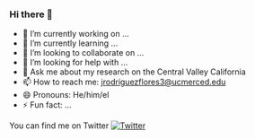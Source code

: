 ### Hi there 👋

- 🔭 I’m currently working on ...
- 🌱 I’m currently learning ...
- 👯 I’m looking to collaborate on ...
- 🤔 I’m looking for help with ...
- 💬 Ask me about my research on the Central Valley California 
- 📫 How to reach me: jrodriguezflores3@ucmerced.edu
- 😄 Pronouns: He/him/el
- ⚡ Fun fact: ...


You can find me on Twitter [![Twitter][1.2]][1]

<!-- Icons -->

[1.2]: http://i.imgur.com/wWzX9uB.png (twitter icon without padding)


<!-- Links to your social media accounts -->

[1]: https://twitter.com/Joss__rodriguez
